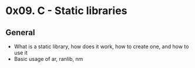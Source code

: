 # 0x09. C - Static libraries

## General
- What is a static library, how does it work, how to create one, and how to use it
- Basic usage of ar, ranlib, nm
